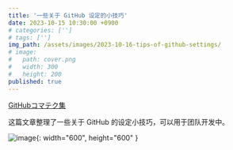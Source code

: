 ```yaml
---
title: '一些关于 GitHub 设定的小技巧'
date: 2023-10-15 10:30:00 +0900
# categories: ['']
# tags: ['']
img_path: /assets/images/2023-10-16-tips-of-github-settings/
# image:
#   path: cover.png
#   width: 300
#   height: 200
published: true
---
```


[GitHubコマテク集](https://techblog.openwork.co.jp/entry/github-tips)

这篇文章整理了一些关于 GitHub 的设定小技巧，可以用于团队开发中。

![image](1.png){: width="600", height="600" }
